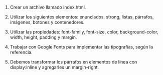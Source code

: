 1. Crear un archivo llamado index.html.

2. Utilizar los siguientes elementos: enunciados,
strong, listas, párrafos, imágenes, botones
y contenedores.

3. Utilizar las propiedades: font-family,
font-size, color, background-color,
width, height, padding y margin.

5. Trabajar con Google Fonts para implementar
las tipografías, según la referencia.

6. Debemos transformar los párrafos en
elementos de línea con display:inline y
agregarles un margin-right.
